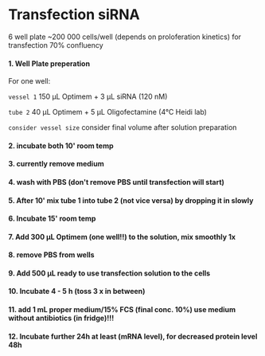 # Transfection siRNA  

6 well plate ~200 000 cells/well (depends on proloferation kinetics) for transfection 70% confluency

#### 1. Well Plate preperation

For one well:

`vessel 1` 150 µL Optimem + 3 µL siRNA (120 nM) 
    
`tube 2` 40 µL Optimem + 5 µL Oligofectamine (4°C Heidi lab) 

`consider vessel size` consider final volume after solution preparation

#### 2. incubate both 10' room temp

#### 3. currently remove medium
#### 4. wash with PBS (don't remove PBS until transfection will start)

#### 5. After 10' mix tube 1 into tube 2 (not vice versa) by dropping it in slowly

#### 6. Incubate 15' room temp

#### 7. Add 300 µL Optimem (one well!!) to the solution, mix smoothly 1x 

#### 8. remove PBS from wells

#### 9. Add 500 µL ready to use transfection solution to the cells

#### 10. Incubate 4 - 5 h (toss 3 x in between)

#### 11. add 1 mL proper medium/15% FCS (final conc. 10%) use medium without antibiotics (in fridge)!!!

#### 12. Incubate further 24h at least (mRNA level), for decreased protein level 48h
